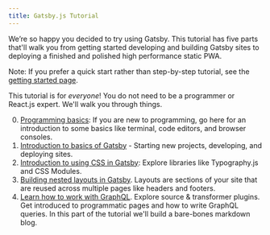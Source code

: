 ```yaml
---
title: Gatsby.js Tutorial
---
```


We’re so happy you decided to try using Gatsby. This tutorial has five parts that'll walk you from getting started developing and building Gatsby sites to deploying a finished and polished high performance static PWA.

Note: If you prefer a quick start rather than step-by-step tutorial, see the [getting started page](/docs/).

This tutorial is for *everyone*! You do not need to be a programmer or React.js expert. We'll walk you through things.

0. [Programming basics](/tutorial/part-zero/): If you are new to programming, go here for an introduction to some basics like terminal,  code editors, and browser consoles.
1. [Introduction to basics of Gatsby](/tutorial/part-one/) - Starting new projects, developing, and deploying sites.
2. [Introduction to using CSS in Gatsby](/tutorial/part-two/): Explore libraries like Typography.js and CSS Modules.
3. [Building nested layouts in Gatsby](/tutorial/part-three/). Layouts are sections of your site that are reused across multiple pages like headers and footers.
4. [Learn how to work with GraphQL](/tutorial/part-four/). Explore source & transformer plugins. Get introduced to programmatic pages and how to write GraphQL queries. In this part of the tutorial we'll build a bare-bones markdown blog.
